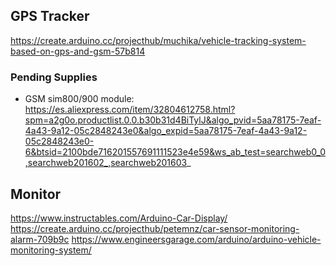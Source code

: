 ## GPS Tracker
https://create.arduino.cc/projecthub/muchika/vehicle-tracking-system-based-on-gps-and-gsm-57b814

### Pending Supplies
- GSM sim800/900 module: https://es.aliexpress.com/item/32804612758.html?spm=a2g0o.productlist.0.0.b30b31d4BiTylJ&algo_pvid=5aa78175-7eaf-4a43-9a12-05c2848243e0&algo_expid=5aa78175-7eaf-4a43-9a12-05c2848243e0-6&btsid=2100bde716201557691111523e4e59&ws_ab_test=searchweb0_0,searchweb201602_,searchweb201603_

## Monitor
https://www.instructables.com/Arduino-Car-Display/
https://create.arduino.cc/projecthub/petemnz/car-sensor-monitoring-alarm-709b9c
https://www.engineersgarage.com/arduino/arduino-vehicle-monitoring-system/